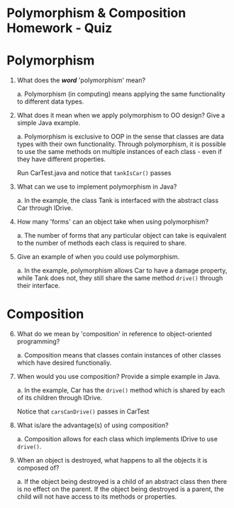 # Polymorphism & Composition Homework - Quiz

# Polymorphism

1. What does the ___word___ 'polymorphism' mean?

    a. Polymorphism (in computing) means applying the same functionality to different data types.

2. What does it mean when we apply polymorphism to OO design? Give a simple Java example.
    
    a. Polymorphism is exclusive to OOP in the sense that classes are data types with their own functionality. Through polymorphism, it is possible to use the same methods on multiple instances of each class - even if they have different properties.
    
    Run CarTest.java and notice that ```tankIsCar()``` passes

3. What can we use to implement polymorphism in Java?

    a. In the example, the class Tank is interfaced with the abstract class Car through IDrive.

4. How many 'forms' can an object take when using polymorphism?

    a. The number of forms that any particular object can take is equivalent to the number of methods each class is required to share.

5. Give an example of when you could use polymorphism.

    a. In the example, polymorphism allows Car to have a damage property, while Tank does not, they still share the same method ```drive()``` through their interface.


# Composition

6. What do we mean by 'composition' in reference to object-oriented programming?

    a. Composition means that classes contain instances of other classes which have desired functionaliy.

7. When would you use composition? Provide a simple example in Java.

    a. In the example, Car has the ```drive()``` method which is shared by each of its children through IDrive.
    
    Notice that ```carsCanDrive()``` passes in CarTest

8. What is/are the advantage(s) of using composition?

    a. Composition allows for each class which implements IDrive to use ```drive()```.

9. When an object is destroyed, what happens to all the objects it is composed of?

    a. If the object being destroyed is a child of an abstract class then there is no effect on the parent. If the object being destroyed is a parent, the child will not have access to its methods or properties.